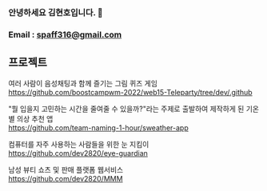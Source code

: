 ### 안녕하세요 김현호입니다. 👋
### Email : spaff316@gmail.com


## 프로젝트

여러 사람이 음성채팅과 함께 즐기는 그림 퀴즈 게임<br>
https://github.com/boostcampwm-2022/web15-Teleparty/tree/dev/.github

"뭘 입을지 고민하는 시간을 줄여줄 수 있을까?"라는 주제로 출발하여 제작하게 된 기온별 의상 추천 앱<br>
https://github.com/team-naming-1-hour/sweather-app


컴퓨터를 자주 사용하는 사람들을 위한 눈 지킴이<br>
https://github.com/dev2820/eye-guardian


남성 뷰티 쇼츠 및 판매 플랫폼 웹서비스<br>
https://github.com/dev2820/MMM







<!--
**spaff13/spaff13** is a ✨ _special_ ✨ repository because its `README.md` (this file) appears on your GitHub profile.

Here are some ideas to get you started:

- 🔭 I’m currently working on ...
- 🌱 I’m currently learning ...
- 👯 I’m looking to collaborate on ...
- 🤔 I’m looking for help with ...
- 💬 Ask me about ...
- 📫 How to reach me: ...
- 😄 Pronouns: ...
- ⚡ Fun fact: ...
-->
